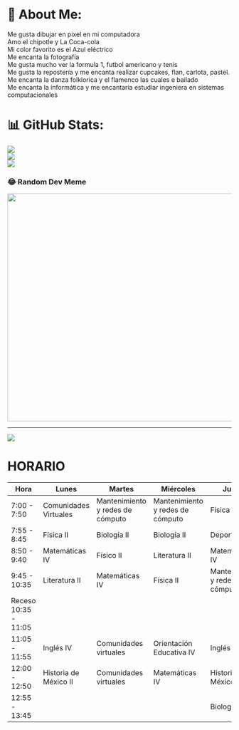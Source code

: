 # 💫 About Me:
Me gusta dibujar en pixel en mi computadora<br>Amo el chipotle y La Coca-cola<br>Mi color favorito es el Azul eléctrico<br>Me encanta la fotografía<br>Me gusta mucho ver la formula 1, futbol americano y tenis<br>Me gusta la repostería y me encanta realizar cupcakes, flan, carlota, pastel.<br>Me encanta la danza folklorica y el flamenco las cuales e bailado<br>Me encanta la informática y me encantaría estudiar ingeniera en sistemas computacionales


# 📊 GitHub Stats:
![](https://github-readme-stats.vercel.app/api?username=Sandra150306&theme=react&hide_border=true&include_all_commits=false&count_private=true)<br/>
![](https://github-readme-streak-stats.herokuapp.com/?user=Sandra150306&theme=react&hide_border=true)<br/>
![](https://github-readme-stats.vercel.app/api/top-langs/?username=Sandra150306&theme=react&hide_border=true&include_all_commits=false&count_private=true&layout=compact)

### 😂 Random Dev Meme
<img src="https://random-memer.herokuapp.com/" width="512px"/>

---
[![](https://visitcount.itsvg.in/api?id=Sandra150306&icon=0&color=6)](https://visitcount.itsvg.in)

<!-- Proudly created with GPRM ( https://gprm.itsvg.in ) -->

# HORARIO

| Hora                 | Lunes                 | Martes                           | Miércoles                         | Jueves                           | Viernes                          |
|----------------------|-----------------------|----------------------------------|-----------------------------------|----------------------------------|----------------------------------|
| 7:00 - 7:50          | Comunidades Virtuales | Mantenimiento y redes de cómputo | Mantenimiento y redes de cómputo  | Física II                        | Mantenimiento y redes de cómputo |
| 7:55 - 8:45          | Física II             | Biología II                      | Biología II                       | Deportes IV                      | Biología II                      |
| 8:50 - 9:40          | Matemáticas IV        | Físico II                        | Literatura II                     | Matemáticas IV                   | Matemáticas IV                   |
| 9:45 - 10:35         | Literatura II         | Matemáticas IV                   | Física II                         | Mantenimiento y redes de cómputo | Física II                        |
| Receso 10:35 - 11:05 |                       |                                  |                                   |                                  |                                  |
| 11:05 - 11:55        | Inglés IV             | Comunidades virtuales            | Orientación Educativa IV          | Inglés IV                        | Historia de México II            |
| 12:00 - 12:50        | Historia de México II | Comunidades virtuales            | Matemáticas IV                    | Historia de México II            | Literatura II                    |
| 12:55 - 13:45        |                       |                                  |                                   | Biología II                      | Inglés IV                        |
